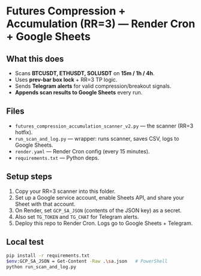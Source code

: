 # Futures Compression + Accumulation (RR=3) — Render Cron + Google Sheets

## What this does
- Scans **BTCUSDT, ETHUSDT, SOLUSDT** on **15m / 1h / 4h**.
- Uses **prev-bar box lock** + RR=3 TP logic.
- Sends **Telegram alerts** for valid compression/breakout signals.
- **Appends scan results to Google Sheets** every run.

## Files
- `futures_compression_accumulation_scanner_v2.py` — the scanner (RR=3 hotfix).
- `run_scan_and_log.py` — wrapper: runs scanner, saves CSV, logs to Google Sheets.
- `render.yaml` — Render Cron config (every 15 minutes).
- `requirements.txt` — Python deps.

## Setup steps
1. Copy your RR=3 scanner into this folder.
2. Set up a Google service account, enable Sheets API, and share your Sheet with that account.
3. On Render, set `GCP_SA_JSON` (contents of the JSON key) as a secret.
4. Also set `TG_TOKEN` and `TG_CHAT` for Telegram alerts.
5. Deploy this repo to Render Cron. Logs go to Google Sheets + Telegram.

## Local test
```bash
pip install -r requirements.txt
$env:GCP_SA_JSON = Get-Content -Raw .\sa.json   # PowerShell
python run_scan_and_log.py
```
